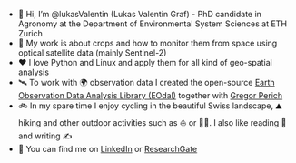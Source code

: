 - 👋 Hi, I’m @lukasValentin (Lukas Valentin Graf) - PhD candidate in Agronomy at the Department of Environmental System Sciences at ETH Zurich 
- 🌱 My work is about crops and how to monitor them from space using optical satellite data (mainly Sentinel-2)
- ❤️ I love Python and Linux and apply them for all kind of geo-spatial analysis
- 🛰️ To work with 🌍 observation data I created the open-source [Earth Observation Data Analysis Library (EOdal)](https://github.com/EOA-team/eodal) together with [Gregor Perich](https://github.com/gperich)
- 🚲 In my spare time I enjoy cycling in the beautiful Swiss landscape, ⛰️ hiking and other outdoor activities such as ⛵ or 🧗‍♂️. I also like reading 📖 and writing ✍️
- 🔗 You can find me on [LinkedIn](https://www.linkedin.com/in/lukas-valentin-graf-42a63018a) or [ResearchGate](https://www.researchgate.net/profile/Lukas-Graf-3)

<!---
lukasValentin/lukasValentin is a ✨ special ✨ repository because its `README.md` (this file) appears on your GitHub profile.
You can click the Preview link to take a look at your changes.
--->
